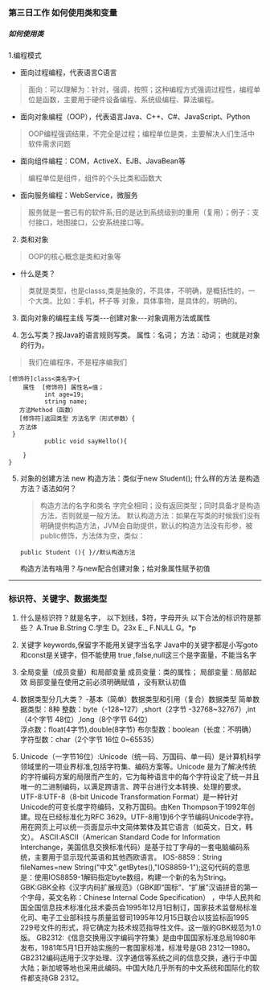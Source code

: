 ###  第三日工作  如何使用类和变量
##### 如何使用类
1.编程模式
 - 面向过程编程，代表语言C语言
  >面向：可以理解为：针对，强调，按照；这种编程方式强调过程性，编程单位是函数，主要用于硬件设备编程、系统级编程、算法编程。
 - 面向对象编程（OOP），代表语言Java、C++、C#、JavaScript、Python
  >OOP编程强调结果，不完全是过程；编程单位是类，主要解决人们生活中软件需求问题

 - 面向组件编程：COM，ActiveX、EJB、JavaBean等
 >编程单位是组件，组件的个头比类和函数大

 - 面向服务编程：WebService，微服务
 >服务就是一套已有的软件系;目的是达到系统级别的重用（复用）；例子：支付接口，地图接口，公安系统接口等。

2. 类和对象

 >OOP的核心概念是类和对象等

 - 什么是类？

  >类就是类型，也是classs,类是抽象的，不具体，不明确，是概括性的，一个大类。比如：手机，杯子等
 >对象，具体事物，是具体的，明确的。

3. 面向对象的编程主线
  写类---创建对象---对象调用方法或属性

 4. 怎么写类？按Java的语言规则写类。
 属性：名词；
 方法：动词； 也就是对象的行为。
 >我们在编程序，不是程序编我们

  ````
 [修饰符]class<类名字>{
      属性  [修饰符] 属性名=值；
            int age=19;
            string name;
     方法Method（函数）
     [修饰符]返回类型 方法名字（形式参数）{
     方法体
   }
            public void sayHello(){

      }
}
 ````
 5. 对象的创建方法
    new 构造方法：类似于new Student();
    什么样的方法 是构造方法？语法如何？
    >构造方法的名字和类名 字完全相同；没有返回类型；同时具备才是构造方法，否则就是一般方法。
    >默认构造方法：如果在写类的时候我们没有明确提供构造方法，JVM会自助提供，默认的构造方法没有形参，被public修饰，方法体为空，类似：
    ```
    public Student (){ }//默认构造方法
    ```
    构造方法有啥用？与new配合创建对象；给对象属性赋予初值
---
### 标识符、关键字、数据类型
1. 什么是标识符？就是名字，  以下划线，$符，字母开头
以下合法的标识符是那些？
A.True B.String C.学生 D。23x E._ F.NULL G。*p
2.  关键字 keywords,保留字不能用关键字当名字  Java中的关键字都是小写goto和const是关键字，但不能使用  true ,false,null这三个是字面量，不能当名字
3. 全局变量（成员变量）和局部变量
成员变量：类的属性； 局部变量：局部起效
局部变量在使用之前必须明确赋值 ，没有默认初值
4.  数据类型分几大类？
-基本（简单）数据类型和引用（复合）数据类型
简单数据类型：8种
 整数：byte（-128~127）,short（2字节 -32768~32767）,int（4个字节 48位）,long（8个字节 64位）   
浮点数：float(4字节),double(8字节)  布尔型数：boolean（长度：不明确）  字符型数：char（2个字节  16位 0~65535）

 5. Unicode（一字节16位）:Unicode（统一码、万国码、单一码）是计算机科学领域里的一项业界标准,包括字符集、编码方案等。Unicode 是为了解决传统的字符编码方案的局限而产生的，它为每种语言中的每个字符设定了统一并且唯一的二进制编码，以满足跨语言、跨平台进行文本转换、处理的要求。
UTF-8:UTF-8（8-bit Unicode Transformation Format）是一种针对Unicode的可变长度字符编码，又称万国码。由Ken Thompson于1992年创建。现在已经标准化为RFC 3629。UTF-8用1到6个字节编码Unicode字符。用在网页上可以统一页面显示中文简体繁体及其它语言（如英文，日文，韩文）。
ASCII:ASCII（American Standard Code for Information Interchange，美国信息交换标准代码）是基于拉丁字母的一套电脑编码系统，主要用于显示现代英语和其他西欧语言。
IOS-8859：String fileNames=new String(“中文".getBytes(),"IOS8859-1");这句代码的意思是：使用IOS8859-1解码指定byte数组，构建一个新的名为String。
GBK:GBK全称《汉字内码扩展规范》（GBK即“国标”、“扩展”汉语拼音的第一个字母，英文名称：Chinese Internal Code Specification） ，中华人民共和国全国信息技术标准化技术委员会1995年12月1日制订，国家技术监督局标准化司、电子工业部科技与质量监督司1995年12月15日联合以技监标函1995 229号文件的形式，将它确定为技术规范指导性文件。这一版的GBK规范为1.0版。
GB2312:《信息交换用汉字编码字符集》是由中国国家标准总局1980年发布，1981年5月1日开始实施的一套国家标准，标准号是GB 2312—1980。GB2312编码适用于汉字处理、汉字通信等系统之间的信息交换，通行于中国大陆；新加坡等地也采用此编码。中国大陆几乎所有的中文系统和国际化的软件都支持GB 2312。

